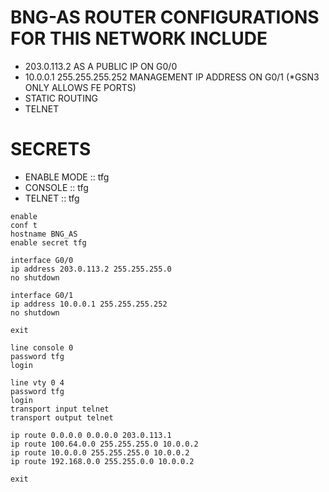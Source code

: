 # BNG-AS ROUTER CONFIGURATIONS FOR THIS NETWORK INCLUDE
  * 203.0.113.2 AS A PUBLIC IP ON G0/0
  * 10.0.0.1 255.255.255.252 MANAGEMENT IP ADDRESS ON G0/1 (*GSN3 ONLY ALLOWS FE PORTS)
  * STATIC ROUTING
  * TELNET
  
# SECRETS
  * ENABLE MODE :: tfg
  * CONSOLE :: tfg
  * TELNET :: tfg
  
```  
enable
conf t
hostname BNG_AS
enable secret tfg

interface G0/0
ip address 203.0.113.2 255.255.255.0
no shutdown

interface G0/1
ip address 10.0.0.1 255.255.255.252
no shutdown

exit

line console 0
password tfg
login

line vty 0 4
password tfg
login
transport input telnet
transport output telnet

ip route 0.0.0.0 0.0.0.0 203.0.113.1
ip route 100.64.0.0 255.255.255.0 10.0.0.2
ip route 10.0.0.0 255.255.255.0 10.0.0.2
ip route 192.168.0.0 255.255.0.0 10.0.0.2

exit
```  
  
